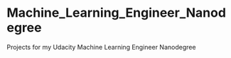 # Machine_Learning_Engineer_Nanodegree
Projects for my Udacity Machine Learning Engineer Nanodegree
